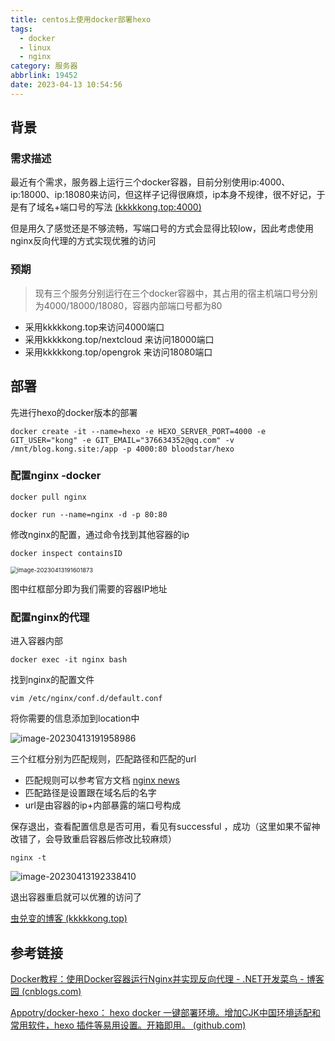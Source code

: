 ```yaml
---
title: centos上使用docker部署hexo
tags:
  - docker
  - linux
  - nginx
category: 服务器
abbrlink: 19452
date: 2023-04-13 10:54:56
---
```


## 背景

### 需求描述

最近有个需求，服务器上运行三个docker容器，目前分别使用ip:4000、ip:18000、ip:18080来访问，但这样子记得很麻烦，ip本身不规律，很不好记，于是有了域名+端口号的写法 [(kkkkkong.top:4000)](http://kkkkkong.top:4000/)

但是用久了感觉还是不够流畅，写端口号的方式会显得比较low，因此考虑使用nginx反向代理的方式实现优雅的访问

### 预期

> 现有三个服务分别运行在三个docker容器中，其占用的宿主机端口号分别为4000/18000/18080，容器内部端口号都为80

- 采用kkkkkong.top来访问4000端口
- 采用kkkkkong.top/nextcloud 来访问18000端口
- 采用kkkkkong.top/opengrok 来访问18080端口



## 部署

先进行hexo的docker版本的部署

```shell
docker create -it --name=hexo -e HEXO_SERVER_PORT=4000 -e GIT_USER="kong" -e GIT_EMAIL="376634352@qq.com" -v /mnt/blog.kong.site:/app -p 4000:80 bloodstar/hexo
```



### 配置nginx -docker

```shell
docker pull nginx
```

```shell
docker run --name=nginx -d -p 80:80
```

修改nginx的配置，通过命令找到其他容器的ip

```shell
docker inspect containsID
```

<img src="https://cdn.jsdelivr.net/gh/Kong-PR/Typora-picture@latest/img/image-20230413191601873.png" alt="image-20230413191601873" style="zoom: 67%;" />

图中红框部分即为我们需要的容器IP地址

### 配置nginx的代理

进入容器内部

```shell
docker exec -it nginx bash
```

找到nginx的配置文件

```shell
vim /etc/nginx/conf.d/default.conf
```

将你需要的信息添加到location中

![image-20230413191958986](https://cdn.jsdelivr.net/gh/Kong-PR/Typora-picture@latest/img/image-20230413191958986.png)

三个红框分别为匹配规则，匹配路径和匹配的url

- 匹配规则可以参考官方文档 [nginx news](https://nginx.org/)
- 匹配路径是设置跟在域名后的名字
- url是由容器的ip+内部暴露的端口号构成

保存退出，查看配置信息是否可用，看见有successful ，成功（这里如果不留神改错了，会导致重启容器后修改比较麻烦）

```shell
nginx -t
```

![image-20230413192338410](https://cdn.jsdelivr.net/gh/Kong-PR/Typora-picture@latest/img/image-20230413192338410.png)

退出容器重启就可以优雅的访问了

[虫兑变的博客 (kkkkkong.top)](http://www.kkkkkong.top/)





## 参考链接

[Docker教程：使用Docker容器运行Nginx并实现反向代理 - .NET开发菜鸟 - 博客园 (cnblogs.com)](https://www.cnblogs.com/dotnet261010/p/12596185.html)

[Appotry/docker-hexo： hexo docker 一键部署环境。增加CJK中国环境适配和常用软件，hexo 插件等易用设置。开箱即用。 (github.com)](https://github.com/appotry/docker-hexo)